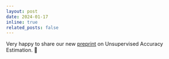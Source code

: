 ```yaml
---
layout: post
date: 2024-01-17
inline: true
related_posts: false
---
```


Very happy to share our new <a href="https://arxiv.org/pdf/2401.08909"> preprint<a/> on Unsupervised Accuracy Estimation. 📑
